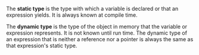 The **static type** is the type with which a variable is declared or that an expression yields. It is always known at compile time.

The **dynamic type** is the type of the object in memory that the variable or expression represents. It is not known until run time. The dynamic type of an expression that is neither a reference nor a pointer is always the same as that expression's static type.

